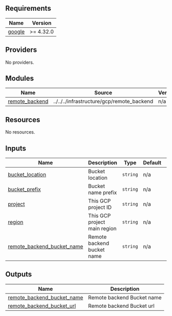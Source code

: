 <!-- BEGIN_TF_DOCS -->
## Requirements

| Name | Version |
|------|---------|
| <a name="requirement_google"></a> [google](#requirement\_google) | >= 4.32.0 |

## Providers

No providers.

## Modules

| Name | Source | Version |
|------|--------|---------|
| <a name="module_remote_backend"></a> [remote\_backend](#module\_remote\_backend) | ../../../infrastructure/gcp/remote_backend | n/a |

## Resources

No resources.

## Inputs

| Name | Description | Type | Default | Required |
|------|-------------|------|---------|:--------:|
| <a name="input_bucket_location"></a> [bucket\_location](#input\_bucket\_location) | Bucket location | `string` | n/a | yes |
| <a name="input_bucket_prefix"></a> [bucket\_prefix](#input\_bucket\_prefix) | Bucket name prefix | `string` | n/a | yes |
| <a name="input_project"></a> [project](#input\_project) | This GCP project ID | `string` | n/a | yes |
| <a name="input_region"></a> [region](#input\_region) | This GCP project main region | `string` | n/a | yes |
| <a name="input_remote_backend_bucket_name"></a> [remote\_backend\_bucket\_name](#input\_remote\_backend\_bucket\_name) | Remote backend bucket name | `string` | n/a | yes |

## Outputs

| Name | Description |
|------|-------------|
| <a name="output_remote_backend_bucket_name"></a> [remote\_backend\_bucket\_name](#output\_remote\_backend\_bucket\_name) | Remote backend Bucket name |
| <a name="output_remote_backend_bucket_url"></a> [remote\_backend\_bucket\_url](#output\_remote\_backend\_bucket\_url) | Remote backend Bucket url |
<!-- END_TF_DOCS -->